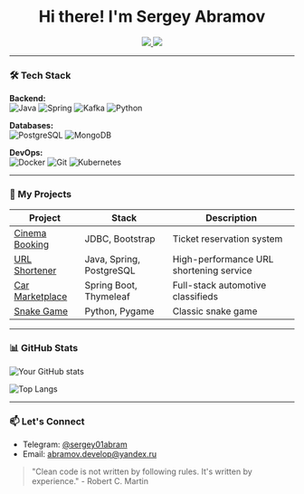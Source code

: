 <div align="center">

  <h1>Hi there! I'm Sergey Abramov</h1>

  <div id="badges">
    <a href="https://t.me/sergey01abram">
      <img src="https://img.shields.io/badge/Telegram-2CA5E0?style=for-the-badge&logo=telegram&logoColor=white"/>
    </a>
    <a href="https://hh.ru/resume/d5cfc09eff0cac747f0039ed1f636c65426972">
      <img src="https://img.shields.io/badge/HeadHunter-FF3300?style=for-the-badge&logo=headhunter&logoColor=white"/>
    </a>
  </div>
</div>

---

### 🛠 Tech Stack
**Backend:**  
![Java](https://img.shields.io/badge/Java-ED8B00?style=flat&logo=java&logoColor=white)
![Spring](https://img.shields.io/badge/Spring-6DB33F?style=flat&logo=spring&logoColor=white)
![Kafka](https://img.shields.io/badge/Apache_Kafka-231F20?style=flat&logo=apache-kafka&logoColor=white)
![Python](https://img.shields.io/badge/python-3670A0?style=for-the-badge&logo=python&logoColor=ffdd54)


**Databases:**  
![PostgreSQL](https://img.shields.io/badge/PostgreSQL-316192?style=flat&logo=postgresql&logoColor=white)
![MongoDB](https://img.shields.io/badge/MongoDB-4EA94B?style=flat&logo=mongodb&logoColor=white)

**DevOps:**  
![Docker](https://img.shields.io/badge/Docker-2496ED?style=flat&logo=docker&logoColor=white)
![Git](https://img.shields.io/badge/Git-F05032?style=flat&logo=git&logoColor=white)
![Kubernetes](https://img.shields.io/badge/kubernetes-326CE5?&style=plastic&logo=kubernetes&logoColor=white)

---

### 🚀 My Projects

| Project | Stack | Description |
|---------|-------|-------------|
| [Cinema Booking](https://github.com/sergey-abramov/cinema) | JDBC, Bootstrap | Ticket reservation system |
| [URL Shortener](https://github.com/sergey-abramov/url_shortcut_service) | Java, Spring, PostgreSQL | High-performance URL shortening service |
| [Car Marketplace](https://github.com/sergey-abramov/cars_sale) | Spring Boot, Thymeleaf | Full-stack automotive classifieds |
| [Snake Game](https://github.com/sergey-abramov/snake_game) | Python, Pygame | Classic snake game |


---

### 📊 GitHub Stats

![Your GitHub stats](https://github-readme-stats.vercel.app/api?username=sergey-abramov&show_icons=true&theme=radical)

![Top Langs](https://github-readme-stats.vercel.app/api/top-langs/?username=sergey-abramov&layout=compact&theme=radical)

---

### 📫 Let's Connect
- Telegram: [@sergey01abram](https://t.me/sergey01abram)
- Email: abramov.develop@yandex.ru

> "Clean code is not written by following rules. It's written by experience." - Robert C. Martin
